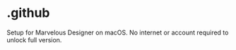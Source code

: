 # .github
Setup for Marvelous Designer on macOS. No internet or account required to unlock full version.
